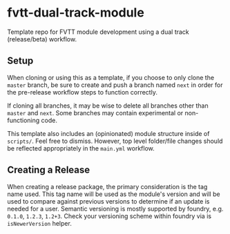 # fvtt-dual-track-module
Template repo for FVTT module development using a dual track (release/beta) workflow. 

## Setup
When cloning or using this as a template, if you choose to only clone the `master` branch, be sure to create and push a branch named `next` in order for the pre-release workflow steps to function correctly.

If cloning all branches, it may be wise to delete all branches other than `master` and `next`. Some branches may contain experimental or non-functioning code.

This template also includes an (opinionated) module structure inside of `scripts/`. Feel free to dismiss. However, top level folder/file changes should be reflected appropriately in the `main.yml` workflow.

## Creating a Release
When creating a release package, the primary consideration is the tag name used. This tag name will be used as the module's version and will be used to compare against previous versions to determine if an update is needed for a user. Semantic versioning is mostly supported by foundry, e.g. `0.1.0`, `1.2.3`, `1.2+3`. Check your versioning scheme within foundry via is `isNewerVersion` helper.
